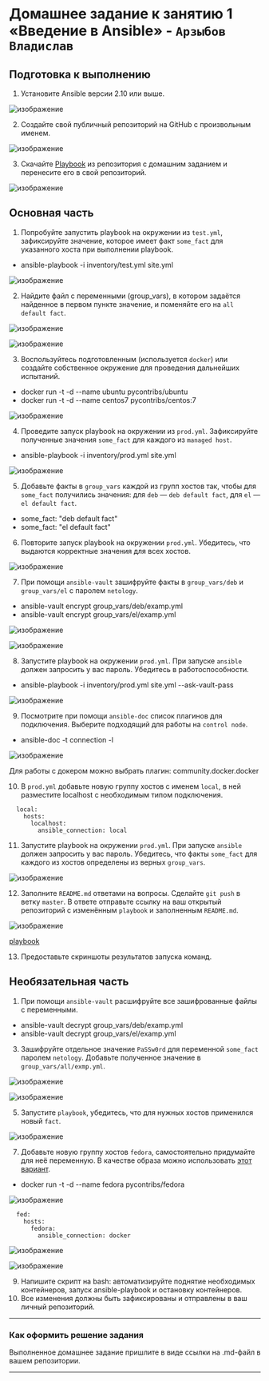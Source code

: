 # Домашнее задание к занятию 1 «Введение в Ansible» - `Арзыбов Владислав`

## Подготовка к выполнению

1. Установите Ansible версии 2.10 или выше.

![изображение](https://github.com/user-attachments/assets/c6a5d126-ae50-44f2-b683-d74576adbd01)

2. Создайте свой публичный репозиторий на GitHub с произвольным именем.

![изображение](https://github.com/user-attachments/assets/24d5e633-d8d5-46b4-9489-cab99243be38)

3. Скачайте [Playbook](./playbook/) из репозитория с домашним заданием и перенесите его в свой репозиторий.

![изображение](https://github.com/user-attachments/assets/d89ccbfe-8a22-402a-90a9-f2a75fca0978)

## Основная часть

1. Попробуйте запустить playbook на окружении из `test.yml`, зафиксируйте значение, которое имеет факт `some_fact` для указанного хоста при выполнении playbook.

- ansible-playbook -i inventory/test.yml site.yml

![изображение](https://github.com/user-attachments/assets/32628e5f-0b2b-4663-8b43-0ab4c37255f5)

2. Найдите файл с переменными (group_vars), в котором задаётся найденное в первом пункте значение, и поменяйте его на `all default fact`.

![изображение](https://github.com/user-attachments/assets/0413199e-548b-4ff4-a884-f9b1b4348c51)

![изображение](https://github.com/user-attachments/assets/769c05f4-6318-4252-bfdf-96f686f6c099)

3. Воспользуйтесь подготовленным (используется `docker`) или создайте собственное окружение для проведения дальнейших испытаний.

- docker run -t -d --name ubuntu pycontribs/ubuntu
- docker run -t -d --name centos7 pycontribs/centos:7

![изображение](https://github.com/user-attachments/assets/4530bebd-28c3-4dae-a73b-71329e424718)

4. Проведите запуск playbook на окружении из `prod.yml`. Зафиксируйте полученные значения `some_fact` для каждого из `managed host`.

- ansible-playbook -i inventory/prod.yml site.yml

![изображение](https://github.com/user-attachments/assets/da69acb0-c086-4019-a8e4-423aa2a636cb)

5. Добавьте факты в `group_vars` каждой из групп хостов так, чтобы для `some_fact` получились значения: для `deb` — `deb default fact`, для `el` — `el default fact`.

- some_fact: "deb default fact"
- some_fact: "el default fact"

6.  Повторите запуск playbook на окружении `prod.yml`. Убедитесь, что выдаются корректные значения для всех хостов.

![изображение](https://github.com/user-attachments/assets/fcad9c71-acde-4de8-8545-62968651c31a)

7. При помощи `ansible-vault` зашифруйте факты в `group_vars/deb` и `group_vars/el` с паролем `netology`.

- ansible-vault encrypt group_vars/deb/examp.yml
- ansible-vault encrypt group_vars/el/examp.yml 

![изображение](https://github.com/user-attachments/assets/f609c085-87b7-4414-8c52-02dd3990845a)

![изображение](https://github.com/user-attachments/assets/dc8a0b35-63db-4c26-91ac-5083c47446c8)

8. Запустите playbook на окружении `prod.yml`. При запуске `ansible` должен запросить у вас пароль. Убедитесь в работоспособности.

- ansible-playbook -i inventory/prod.yml site.yml --ask-vault-pass

![изображение](https://github.com/user-attachments/assets/53ea5bd6-2ae5-4387-b883-882c359dc6a1)

9. Посмотрите при помощи `ansible-doc` список плагинов для подключения. Выберите подходящий для работы на `control node`.

- ansible-doc -t connection -l

![изображение](https://github.com/user-attachments/assets/af727fee-034a-4574-b7b9-2acef4bfcb59)

Для работы с докером можно выбрать плагин: community.docker.docker

10. В `prod.yml` добавьте новую группу хостов с именем  `local`, в ней разместите localhost с необходимым типом подключения.

```
  local:
    hosts:
      localhost:
        ansible_connection: local
```

11. Запустите playbook на окружении `prod.yml`. При запуске `ansible` должен запросить у вас пароль. Убедитесь, что факты `some_fact` для каждого из хостов определены из верных `group_vars`.

![изображение](https://github.com/user-attachments/assets/d12054a8-bd16-4dfd-a59a-b39441838f9b)

12. Заполните `README.md` ответами на вопросы. Сделайте `git push` в ветку `master`. В ответе отправьте ссылку на ваш открытый репозиторий с изменённым `playbook` и заполненным `README.md`.

![изображение](https://github.com/user-attachments/assets/d29be238-fcca-4b11-a7c5-5b769dc939f1)

[playbook](https://github.com/vladislav-arzybov/HOMEWORK/tree/main/17_Sistema_upravleniya_konfiguraciyami/01_Vvedenie_in_Ansible/playbook)

13. Предоставьте скриншоты результатов запуска команд.

## Необязательная часть

1. При помощи `ansible-vault` расшифруйте все зашифрованные файлы с переменными.

- ansible-vault decrypt group_vars/deb/examp.yml
- ansible-vault decrypt group_vars/el/examp.yml

3. Зашифруйте отдельное значение `PaSSw0rd` для переменной `some_fact` паролем `netology`. Добавьте полученное значение в `group_vars/all/exmp.yml`.

![изображение](https://github.com/user-attachments/assets/1094f9b9-e011-4753-a646-58d72715a62e)

![изображение](https://github.com/user-attachments/assets/d93d7be9-9a10-4667-abff-4ae3efdef972)

5. Запустите `playbook`, убедитесь, что для нужных хостов применился новый `fact`.

![изображение](https://github.com/user-attachments/assets/b8a33fe7-f161-4062-bcd9-ee16ba151da1)

7. Добавьте новую группу хостов `fedora`, самостоятельно придумайте для неё переменную. В качестве образа можно использовать [этот вариант](https://hub.docker.com/r/pycontribs/fedora).

- docker run -t -d --name fedora pycontribs/fedora

![изображение](https://github.com/user-attachments/assets/72919a8e-6a61-4ab4-ad2f-f5eed63c98c9)

```
  fed:
    hosts:
      fedora:
        ansible_connection: docker
```

![изображение](https://github.com/user-attachments/assets/b5ef332f-c208-4829-a127-af3b0943998f)

![изображение](https://github.com/user-attachments/assets/57bf99f8-c58c-4a28-a07a-7af8fa901f01)

9. Напишите скрипт на bash: автоматизируйте поднятие необходимых контейнеров, запуск ansible-playbook и остановку контейнеров.
10. Все изменения должны быть зафиксированы и отправлены в ваш личный репозиторий.

---

### Как оформить решение задания

Выполненное домашнее задание пришлите в виде ссылки на .md-файл в вашем репозитории.

---
